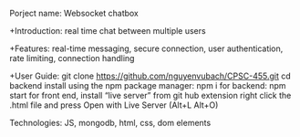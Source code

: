 Porject name: Websocket chatbox

+Introduction: 
real time chat between multiple users

+Features:
real-time messaging, secure connection, user authentication, rate limiting, connection handling

+User Guide:
git clone https://github.com/nguyenvubach/CPSC-455.git
cd backend
install using the npm package manager:
npm i
for backend:
npm start
for front end, install “live server” from git hub extension
right click the .html file and press Open with Live Server (Alt+L Alt+O)

Technologies:
JS, mongodb, html, css, dom elements
